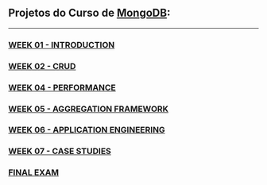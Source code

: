 <h2>Projetos do Curso de <a href="https://www.mongodb.com"> MongoDB</a>:
<br><b><M101J: MONGODB FOR JAVA DEVELOPERS</b></h2>
<hr/>
<h3><a href="/Week01/README.md">WEEK 01 - INTRODUCTION</a></h3>

<h3><a href="/Week02/README.md">WEEK 02 - CRUD</a></h3>

<h3><a href="/Week04/README.md">WEEK 04 - PERFORMANCE</a></h3>

<h3><a href="/Week05/README.md">WEEK 05 - AGGREGATION FRAMEWORK</a></h3>

<h3><a href="/Week06/README.md">WEEK 06 - APPLICATION ENGINEERING</a></h3>

<h3><a href="/Week07/README.md">WEEK 07 - CASE STUDIES</h3>

<h3><a href="/FinalExam/README.md">FINAL EXAM</h3>
